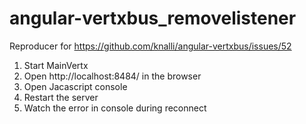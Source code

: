 # angular-vertxbus_removelistener
Reproducer for https://github.com/knalli/angular-vertxbus/issues/52

1. Start MainVertx
2. Open http://localhost:8484/ in the browser
3. Open Jacascript console
4. Restart the server
5. Watch the error in console during reconnect 
